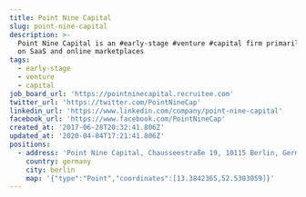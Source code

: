 ```yaml
---
title: Point Nine Capital
slug: point-nine-capital
description: >-
  Point Nine Capital is an #early-stage #venture #capital firm primarily focused
  on SaaS and online marketplaces
tags:
  - early-stage
  - venture
  - capital
job_board_url: 'https://pointninecapital.recruitee.com'
twitter_url: 'https://twitter.com/PointNineCap'
linkedin_url: 'https://www.linkedin.com/company/point-nine-capital'
facebook_url: 'https://www.facebook.com/PointNineCap'
created_at: '2017-06-28T20:32:41.806Z'
updated_at: '2020-04-04T17:21:41.806Z'
positions:
  - address: 'Point Nine Capital, Chausseestraße 19, 10115 Berlin, Germany'
    country: germany
    city: berlin
    map: '{"type":"Point","coordinates":[13.3842365,52.5303059]}'
---
```


